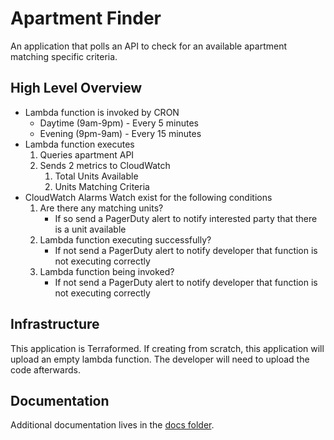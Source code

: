 # Apartment Finder

An application that polls an API to check for an available apartment matching specific criteria.

## High Level Overview

- Lambda function is invoked by CRON
  - Daytime (9am-9pm) - Every 5 minutes
  - Evening (9pm-9am) - Every 15 minutes
- Lambda function executes
    1. Queries apartment API
    1. Sends 2 metrics to CloudWatch
        1. Total Units Available
        1. Units Matching Criteria  
- CloudWatch Alarms Watch exist for the following conditions
    1. Are there any matching units?
        - If so send a PagerDuty alert to notify interested party that there is a unit available
    1. Lambda function executing successfully?
        - If not send a PagerDuty alert to notify developer that function is not executing correctly
    1. Lambda function being invoked?
        - If not send a PagerDuty alert to notify developer that function is not executing correctly

## Infrastructure

This application is Terraformed. If creating from scratch, this application will upload an empty lambda function. The developer will need to upload the code afterwards.

## Documentation

Additional documentation lives in the [docs folder](/docs).
